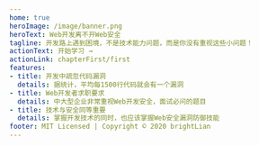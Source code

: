 ```yaml
---
home: true
heroImage: /image/banner.png
heroText: Web开发离不开Web安全
tagline: 开发路上遇到困境，不是技术能力问题，而是你没有重视这些小问题！
actionText: 开始学习 →
actionLink: chapterFirst/first
features:
- title: 开发中疏忽代码漏洞
  details: 据统计，平均每1500行代码就会有一个漏洞
- title: Web开发者求职要求
  details: 中大型企业非常重视Web开发安全，面试必问的题目
- title: 技术与安全同等重要
  details: 掌握开发技术的同时，也应该掌握Web安全漏洞防御技能
footer: MIT Licensed | Copyright © 2020 brightLian
---
```

   
